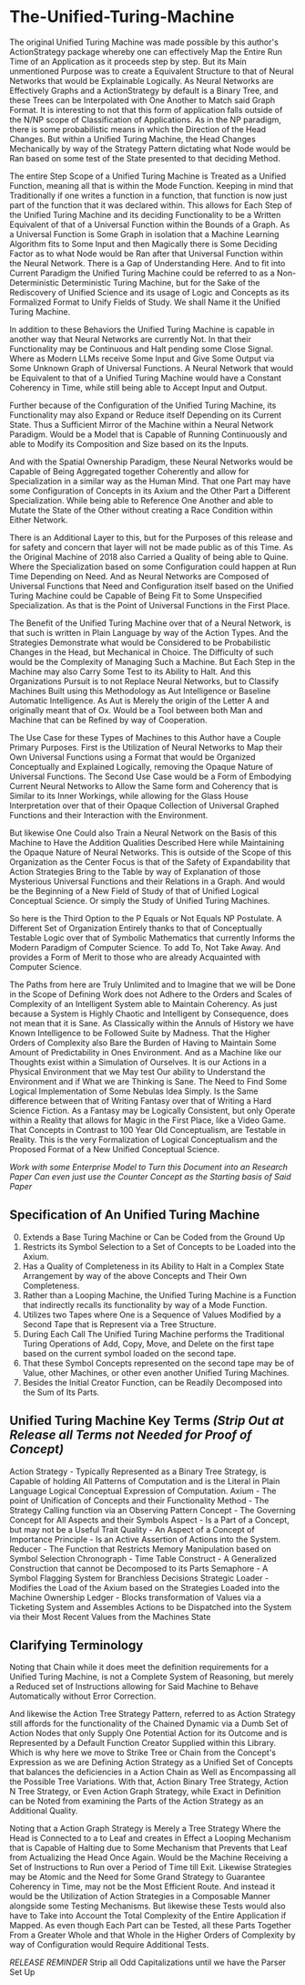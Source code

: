 # The-Unified-Turing-Machine
The original Unified Turing Machine was made possible by this author's ActionStrategy package whereby one can effectively Map the Entire Run Time of an Application as it proceeds step by step. But its Main unmentioned Purpose was to create a Equivalent Structure to that of Neural Networks that would be Explainable Logically. As Neural Networks are Effectively Graphs and a ActionStrategy by default is a Binary Tree, and these Trees can be Interpolated with One Another to Match said Graph Format. It is interesting to not that this form of application falls outside of the N/NP scope of Classification of Applications. As in the NP paradigm, there is some probabilistic means in which the Direction of the Head Changes. But within a Unified Turing Machine, the Head Changes Mechanically by way of the Strategy Pattern dictating what Node would be Ran based on some test of the State presented to that deciding Method.

The entire Step Scope of a Unified Turing Machine is Treated as a Unified Function, meaning all that is within the Mode Function. Keeping in mind that Traditionally if one writes a function in a function, that function is now just part of the function that it was declared within. This allows for Each Step of the Unified Turing Machine and its deciding Functionality to be a Written Equivalent of that of a Universal Function within the Bounds of a Graph. As a Universal Function is Some Graph in isolation that a Machine Learning Algorithm fits to Some Input and then Magically there is Some Deciding Factor as to what Node would be Ran after that Universal Function within the Neural Network. There is a Gap of Understanding Here. And to fit into Current Paradigm the Unified Turing Machine could be referred to as a Non-Deterministic Deterministic Turing Machine, but for the Sake of the Rediscovery of Unified Science and its usage of Logic and Concepts as its Formalized Format to Unify Fields of Study. We shall Name it the Unified Turing Machine.

In addition to these Behaviors the Unified Turing Machine is capable in another way that Neural Networks are currently Not. In that their Functionality may be Continuous and Halt pending some Close Signal. Where as Modern LLMs receive Some Input and Give Some Output via Some Unknown Graph of Universal Functions. A Neural Network that would be Equivalent to that of a Unified Turing Machine would have a Constant Coherency in Time, while still being able to Accept Input and Output.

Further because of the Configuration of the Unified Turing Machine, its Functionality may also Expand or Reduce itself Depending on its Current State. Thus a Sufficient Mirror of the Machine within a Neural Network Paradigm. Would be a Model that is Capable of Running Continuously and able to Modify its Composition and Size based on its the Inputs.

And with the Spatial Ownership Paradigm, these Neural Networks would be Capable of Being Aggregated together Coherently and allow for Specialization in a similar way as the Human Mind. That one Part may have some Configuration of Concepts in its Axium and the Other Part a Different Specialization. While being able to Reference One Another and able to Mutate the State of the Other without creating a Race Condition within Either Network.

There is an Additional Layer to this, but for the Purposes of this release and for safety and concern that layer will not be made public as of this Time. As the Original Machine of 2018 also Carried a Quality of being able to Quine. Where the Specialization based on some Configuration could happen at Run Time Depending on Need. And as Neural Networks are Composed of Universal Functions that Need and Configuration itself based on the Unified Turing Machine could be Capable of Being Fit to Some Unspecified Specialization. As that is the Point of Universal Functions in the First Place.

The Benefit of the Unified Turing Machine over that of a Neural Network, is that such is written in Plain Language by way of the Action Types. And the Strategies Demonstrate what would be Considered to be Probabilistic Changes in the Head, but Mechanical in Choice. The Difficulty of such would be the Complexity of Managing Such a Machine. But Each Step in the Machine may also Carry Some Test to its Ability to Halt. And this Organizations Pursuit is to not Replace Neural Networks, but to Classify Machines Built using this Methodology as Aut Intelligence or Baseline Automatic Intelligence. As Aut is Merely the origin of the Letter A and originally meant that of Ox. Would be a Tool between both Man and Machine that can be Refined by way of Cooperation.

The Use Case for these Types of Machines to this Author have a Couple Primary Purposes. First is the Utilization of Neural Networks to Map their Own Universal Functions using a Format that would be Organized Conceptually and Explained Logically, removing the Opaque Nature of Universal Functions. The Second Use Case would be a Form of Embodying Current Neural Networks to Allow the Same form and Coherency that is Similar to its Inner Workings, while allowing for the Glass House Interpretation over that of their Opaque Collection of Universal Graphed Functions and their Interaction with the Environment.

But likewise One Could also Train a Neural Network on the Basis of this Machine to Have the Addition Qualities Described Here while Maintaining the Opaque Nature of Neural Networks. This is outside of the Scope of this Organization as the Center Focus is that of the Safety of Expandability that Action Strategies Bring to the Table by way of Explanation of those Mysterious Universal Functions and their Relations in a Graph. And would be the Beginning of a New Field of Study of that of Unified Logical Conceptual Science. Or simply the Study of Unified Turing Machines.

So here is the Third Option to the P Equals or Not Equals NP Postulate. A Different Set of Organization Entirely thanks to that of Conceptually Testable Logic over that of Symbolic Mathematics that currently Informs the Modern Paradigm of Computer Science. To add To, Not Take Away. And provides a Form of Merit to those who are already Acquainted with Computer Science.

The Paths from here are Truly Unlimited and to Imagine that we will be Done in the Scope of Defining Work does not Adhere to the Orders and Scales of Complexity of an Intelligent System able to Maintain Coherency. As just because a System is Highly Chaotic and Intelligent by Consequence, does not mean that it is Sane. As Classically within the Annuls of History we have Known Intelligence to be Followed Suite by Madness. That the Higher Orders of Complexity also Bare the Burden of Having to Maintain Some Amount of Predictability in Ones Environment. And as a Machine like our Thoughts exist within a Simulation of Ourselves. It is our Actions in a Physical Environment that we May test Our ability to Understand the Environment and if What we are Thinking is Sane. The Need to Find Some Logical Implementation of Some Nebulas Idea Simply. Is the Same difference between that of Writing Fantasy over that of Writing a Hard Science Fiction. As a Fantasy may be Logically Consistent, but only Operate within a Reality that allows for Magic in the First Place, like a Video Game. That Concepts in Contrast to 100 Year Old Conceptualism, are Testable in Reality. This is the very Formalization of Logical Conceptualism and the Proposed Format of a New Unified Conceptual Science.

*Work with some Enterprise Model to Turn this Document into an Research Paper*
*Can even just use the Counter Concept as the Starting basis of Said Paper*

## Specification of An Unified Turing Machine

0. Extends a Base Turing Machine or Can be Coded from the Ground Up
1. Restricts its Symbol Selection to a Set of Concepts to be Loaded into the Axium.
2. Has a Quality of Completeness in its Ability to Halt in a Complex State Arrangement by way of the above Concepts and Their Own Completeness.
3. Rather than a Looping Machine, the Unified Turing Machine is a Function that indirectly recalls its functionality by way of a Mode Function.
4. Utilizes two Tapes where One is a Sequence of Values Modified by a Second Tape that is Represent via a Tree Structure.
5. During Each Call The Unified Turing Machine performs the Traditional Turing Operations of Add, Copy, Move, and Delete on the first tape based on the current symbol loaded on the second tape.
6. That these Symbol Concepts represented on the second tape may be of Value, other Machines, or other even another Unified Turing Machines.
7. Besides the Initial Creator Function, can be Readily Decomposed into the Sum of Its Parts.

## Unified Turing Machine Key Terms *(Strip Out at Release all Terms not Needed for Proof of Concept)*
Action Strategy - Typically Represented as a Binary Tree Strategy, is Capable of holding All Patterns of Computation and is the Literal in Plain Language Logical Conceptual Expression of Computation.
Axium - The point of Unification of Concepts and their Functionality
Method - The Strategy Calling function via an Observing Pattern
Concept - The Governing Concept for All Aspects and their Symbols
Aspect - Is a Part of a Concept, but may not be a Useful Trait
Quality - An Aspect of a Concept of Importance
Principle - Is an Active Assertion of Actions into the System.
Reducer - The Function that Restricts Memory Manipulation based on Symbol Selection
Chronograph - Time Table
Construct - A Generalized Construction that cannot be Decomposed to its Parts
Semaphore - A Symbol Flagging System for Branchless Decisions
Strategic Loader - Modifies the Load of the Axium based on the Strategies Loaded into the Machine
Ownership Ledger - Blocks transformation of Values via a Ticketing System and Assembles Actions to be Dispatched into the System via their Most Recent Values from the Machines State

## Clarifying Terminology
Noting that Chain while it does meet the definition requirements for a Unified Turing Machine, is not a Complete System of Reasoning, but merely a Reduced set of Instructions allowing for Said Machine to Behave Automatically without Error Correction.

And likewise the Action Tree Strategy Pattern, referred to as Action Strategy still affords for the functionality of the Chained Dynamic via a Dumb Set of Action Nodes that only Supply One Potential Action for its Outcome and is Represented by a Default Function Creator Supplied within this Library.
Which is why here we move to Strike Tree or Chain from the Concept's Expression as we are Defining Action Strategy as a Unified Set of Concepts that balances the deficiencies in a Action Chain as Well as Encompassing all the Possible Tree Variations. With that, Action Binary Tree Strategy, Action N Tree Strategy, or Even Action Graph Strategy, while Exact in Definition can be Noted from examining the Parts of the Action Strategy as an Additional Quality.

Noting that a Action Graph Strategy is Merely a Tree Strategy Where the Head is Connected to a to Leaf and creates in Effect a Looping Mechanism that is Capable of Halting due to Some Mechanism that Prevents that Leaf from Actualizing the Head Once Again. Would be the Machine Receiving a Set of Instructions to Run over a Period of Time till Exit. Likewise Strategies may be Atomic and the Need for Some Grand Strategy to Guarantee Coherency in Time, may not be the Most Efficient Route. And instead it would be the Utilization of Action Strategies in a Composable Manner alongside some Testing Mechanisms. But likewise these Tests would also have to Take into Account the Total Complexity of the Entire Application if Mapped. As even though Each Part can be Tested, all these Parts Together From a Greater Whole and that Whole in the Higher Orders of Complexity by way of Configuration would Require Additional Tests.

*RELEASE REMINDER* Strip all Odd Capitalizations until we have the Parser Set Up